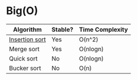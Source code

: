 # Big(O)

| Algorithm                                            | Stable? | Time Complexity |
| ---------------------------------------------------- | ------- | --------------- |
| [Insertion sort](./insertion_sort/insertion_sort.md) | Yes     | O(n^2)          |
| Merge sort                                           | Yes     | O(nlogn)        |
| Quick sort                                           | No      | O(nlogn)        |
| Bucker sort                                          | No      | O(n)            |
